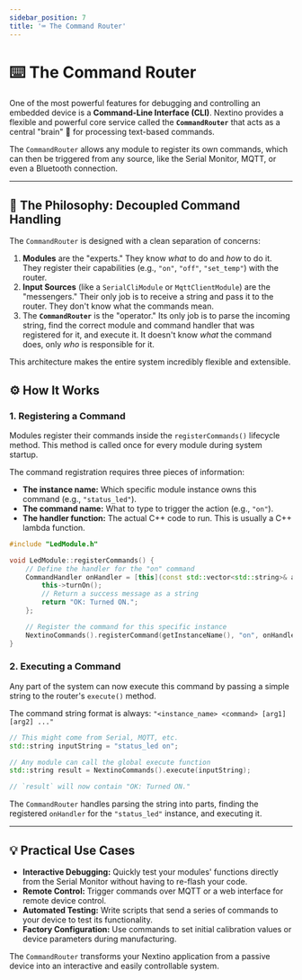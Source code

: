 ```yaml
---
sidebar_position: 7
title: '⌨️ The Command Router'
---
```


# ⌨️ The Command Router

One of the most powerful features for debugging and controlling an embedded device is a **Command-Line Interface (CLI)**. Nextino provides a flexible and powerful core service called the **`CommandRouter`** that acts as a central "brain" 🧠 for processing text-based commands.

The `CommandRouter` allows any module to register its own commands, which can then be triggered from any source, like the Serial Monitor, MQTT, or even a Bluetooth connection.

---

## 🎯 The Philosophy: Decoupled Command Handling

The `CommandRouter` is designed with a clean separation of concerns:

1. **Modules** are the "experts." They know *what* to do and *how* to do it. They register their capabilities (e.g., `"on"`, `"off"`, `"set_temp"`) with the router.
2. **Input Sources** (like a `SerialCliModule` or `MqttClientModule`) are the "messengers." Their only job is to receive a string and pass it to the router. They don't know what the commands mean.
3. The **`CommandRouter`** is the "operator." Its only job is to parse the incoming string, find the correct module and command handler that was registered for it, and execute it. It doesn't know *what* the command does, only *who* is responsible for it.

This architecture makes the entire system incredibly flexible and extensible.

## ⚙️ How It Works

### 1. Registering a Command

Modules register their commands inside the `registerCommands()` lifecycle method. This method is called once for every module during system startup.

The command registration requires three pieces of information:

* **The instance name:** Which specific module instance owns this command (e.g., `"status_led"`).
* **The command name:** What to type to trigger the action (e.g., `"on"`).
* **The handler function:** The actual C++ code to run. This is usually a C++ lambda function.

```cpp title="Example: LedModule_cmd.cpp"
#include "LedModule.h"

void LedModule::registerCommands() {
    // Define the handler for the "on" command
    CommandHandler onHandler = [this](const std::vector<std::string>& args) -> std::string {
        this->turnOn();
        // Return a success message as a string
        return "OK: Turned ON.";
    };

    // Register the command for this specific instance
    NextinoCommands().registerCommand(getInstanceName(), "on", onHandler);
}
```

### 2. Executing a Command

Any part of the system can now execute this command by passing a simple string to the router's `execute()` method.

The command string format is always: `"<instance_name> <command> [arg1] [arg2] ..."`

```cpp
// This might come from Serial, MQTT, etc.
std::string inputString = "status_led on";

// Any module can call the global execute function
std::string result = NextinoCommands().execute(inputString);

// `result` will now contain "OK: Turned ON."
```

The `CommandRouter` handles parsing the string into parts, finding the registered `onHandler` for the `"status_led"` instance, and executing it.

---

## 💡 Practical Use Cases

* **Interactive Debugging:** Quickly test your modules' functions directly from the Serial Monitor without having to re-flash your code.
* **Remote Control:** Trigger commands over MQTT or a web interface for remote device control.
* **Automated Testing:** Write scripts that send a series of commands to your device to test its functionality.
* **Factory Configuration:** Use commands to set initial calibration values or device parameters during manufacturing.

The `CommandRouter` transforms your Nextino application from a passive device into an interactive and easily controllable system.
